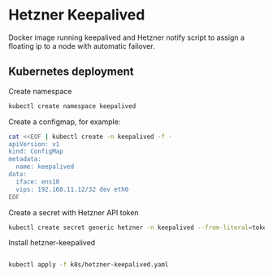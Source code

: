 # Hetzner Keepalived

Docker image running keepalived and Hetzner notify script to assign a floating ip to a node with automatic failover.

## Kubernetes deployment

Create namespace

```bash
kubectl create namespace keepalived
```

Create a configmap, for example:

```bash
cat <<EOF | kubectl create -n keepalived -f -
apiVersion: v1
kind: ConfigMap
metadata:
  name: keepalived
data:
  iface: ens10
  vips: 192.168.11.12/32 dev eth0
EOF
```

Create a secret with Hetzner API token

```bash
kubectl create secret generic hetzner -n keepalived --from-literal=token=YOUR_TOKEN
```

Install hetzner-keepalived

```bash

kubectl apply -f k8s/hetzner-keepalived.yaml
```